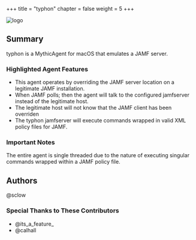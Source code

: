 +++
title = "typhon"
chapter = false
weight = 5
+++

![logo](/agents/typhon/typhon.svg?width=200px)
## Summary

typhon is a MythicAgent for macOS that emulates a JAMF server. 

### Highlighted Agent Features
- This agent operates by overriding the JAMF server location on a legitimate JAMF installation.
- When JAMF polls; then the agent will talk to the configured jamfserver instead of the legitimate host.
- The legitimate host will not know that the JAMF client has been overriden
- The typhon jamfserver will execute commands wrapped in valid XML policy files for JAMF. 


### Important Notes
The entire agent is single threaded due to the nature of executing singular commands wrapped within a JAMF policy file.

## Authors
@sclow

### Special Thanks to These Contributors
- @its_a_feature_
- @calhall
